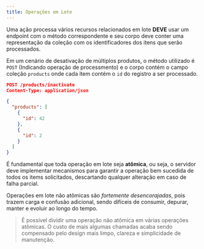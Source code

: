 ```yaml
---
title: Operações em Lote
---
```


Uma ação processa vários recursos relacionados em lote **DEVE** usar um endpoint com o método correspondente e seu corpo deve conter uma representação da coleção com os identificadores dos itens que serão processados.

Em um cenário de desativação de múltiplos produtos, o método utilizado é `POST` (Indicando operação de processmento) e o corpo contém o campo coleção `products` onde cada item contém o `id` do registro a ser processado.

```json
POST /products/inactivate
Content-Type: application/json

{
  "products": [
    {
      "id": 42
    },
    {
      "id": 2
    }
  ]
}
```

É fundamental que toda operação em lote seja **atômica**, ou seja, o servidor deve implementar mecanismos para garantir a operação bem sucedida de todos os items solicitados, descartando qualquer alteração em caso de falha parcial.

Operações em lote não atômicas são *fortemente desencorajadas*, pois trazem carga e confusão adicional, sendo difíceis de consumir, depurar, manter e evoluir ao longo do tempo.

> É possível dividir uma operação não atômica em várias operações atômicas. O custo de mais algumas chamadas acaba sendo compensado pelo design mais limpo, clareza e simplicidade de manutenção.